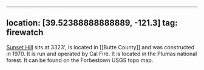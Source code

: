 
---
location: [39.52388888888889, -121.3]
tag: firewatch
---

[Sunset Hill](http://www.peakbagging.com/CALookoutPhotos/SunsetHill.html) sits at 3323', is located in [[Butte County]] and was constructed in 1970. It is run and operated by Cal Fire. It is located in the Plumas national forest. It can be found on the Forbestown USGS topo map.
